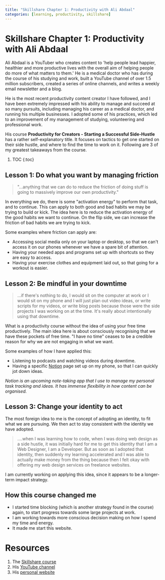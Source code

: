 ```yaml
---
title: "Skillshare Chapter 1: Productivity with Ali Abdaal"
categories: [learning, productivity, skillshare]
---
```


# Skillshare Chapter 1: Productivity with Ali Abdaal
Ali Abdaal is a YouTuber who creates content to 'help people lead happier, healthier and more productive lives with the overall aim of helping people do more of what matters to them.' He is a medical doctor who has during the course of his studying and work, built a YouTube channel of over 1.5 million subscribers, created a series of online channels, and writes a weekly email newsletter and a blog.

He is the most recent productivity content creator I have followed, and I have been extremely impressed with his ability to manage and succeed at so many pursuits, including managing his career as a medical doctor, and running his multiple businesses. I adopted some of his practices, which led to an improvement of my management of studying, volunteering and professional work.

His course **Productivity for Creators - Starting a Successful Side-Hustle** has a rather self-explanatory title. It focuses on tactics to get one started on their side hustle, and where to find the time to work on it. Following are 3 of my greatest takeaways from the course.

1. TOC
{:toc}

## Lesson 1: Do what you want by managing friction

> "...anything that we can do to reduce the friction of doing stuff is going to massively improve our own productivity."

In everything we do, there is some "activation energy" to perform that task, and to continue. This can apply to both good and bad habits we may be trying to build or kick. The idea here is to reduce the activation energy of the good habits we want to continue. On the flip side, we can increase the friction of bad habits we are trying to kick.

Some examples where friction can apply are:

- Accessing social media only on your laptop or desktop, so that we can't access it on our phones whenever we have a spare bit of attention.
- Having your needed apps and programs set up with shortcuts so they are easy to access.
- Having your exercise clothes and equipment laid out, so that going for a workout is easier.

## Lesson 2: Be mindful in your downtime

> ...if there's nothing to do, I would sit on the computer at work or I would sit on my phone and I will just plan out video ideas, or write scripts for my videos, or write blog posts because those were the side projects I was working on at the time. It's really about intentionally using that downtime.

What is a productivity course without the idea of using your free time productively. The main idea here is about consciously recognising that we have these pockets of free time. "I have no time" ceases to be a credible reason for why we are not engaging in what we want.

Some examples of how I have applied this:

- Listening to podcasts and watching videos during downtime.
- Having a specific [Notion](https://www.notion.so/) page set up on my phone, so that I can quickly jot down ideas.

*Notion is an upcoming note-taking app that I use to manage my personal task tracking and ideas. It has immense flexibility in how content can be organised.*

## Lesson 3: Change your identity to act

The most foreign idea to me is the concept of adopting an identity, to fit what we are pursuing. We then act to stay consistent with the identity we have adopted.

> ....when I was learning how to code, when I was doing web design as a side hustle, it was initially hard for me to get this identity that I am a Web Designer, I am a Developer. But as soon as I adopted that identity, then suddenly my learning accelerated and I was able to actually make money from the thing because then I felt okay with offering my web design services on freelance websites.

I am currently working on applying this idea, since it appears to be a longer-term impact strategy.

## How this course changed me

- I started time blocking (which is another strategy found in the course) again, to start progress towards some large projects at work.
- I am working towards more conscious decision making on how I spend my time and energy.
- It made me start this website.

# Resources

1. The [Skillshare course](https://www.skillshare.com/classes/Productivity-for-Creators-Starting-a-Successful-Side-Hustle/1147193977?via=user-profile)
2. His [YouTube channel](https://www.youtube.com/channel/UCoOae5nYA7VqaXzerajD0lg)
3. His [personal website](https://aliabdaal.com/)
